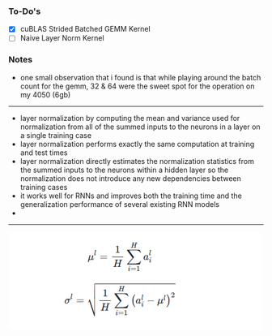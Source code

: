### To-Do's
- [x] cuBLAS Strided Batched GEMM Kernel
- [ ] Naive Layer Norm Kernel

### Notes
* one small observation that i found is that while playing around the batch count for the gemm, 32 & 64 were the sweet spot for the operation on my 4050 (6gb)
---
* layer normalization by computing the mean and variance used for normalization from all of the summed inputs to the neurons in a layer on a single training case
* layer normalization performs exactly the same computation at training and test times
* layer normalization directly estimates the normalization statistics from the summed inputs to the neurons within a hidden layer so the normalization does not introduce any new dependencies between training cases
* it works well for RNNs and improves both the training time and the generalization performance of several existing RNN models
* 
---
![alt text](image.png)
